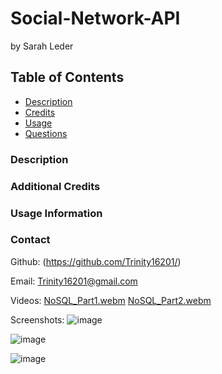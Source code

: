 # Social-Network-API
  by Sarah Leder


## Table of Contents
* [Description](#description)
* [Credits](#additional-credits)
* [Usage](#usage-information)
* [Questions](#contact)

### Description
 
 
### Additional Credits



### Usage Information



### Contact
Github: (https://github.com/Trinity16201/)


Email: Trinity16201@gmail.com

Videos:
[NoSQL_Part1.webm](https://github.com/Trinity16201/Social-Network-API/assets/142117870/83a81eeb-902e-4de8-add0-fa8309741cb2)
[NoSQL_Part2.webm](https://github.com/Trinity16201/Social-Network-API/assets/142117870/95f16165-47d8-46ba-8399-e5a61499a4f3)


Screenshots:
![image](https://github.com/Trinity16201/Social-Network-API/assets/142117870/45dc3f2a-bc55-4147-9860-50669de0f22a)

![image](https://github.com/Trinity16201/Social-Network-API/assets/142117870/ca488119-9fd1-40e6-9350-c33fe20b30c6)

![image](https://github.com/Trinity16201/Social-Network-API/assets/142117870/7865fa2a-aaff-4b0c-9d44-36276688e40f)

